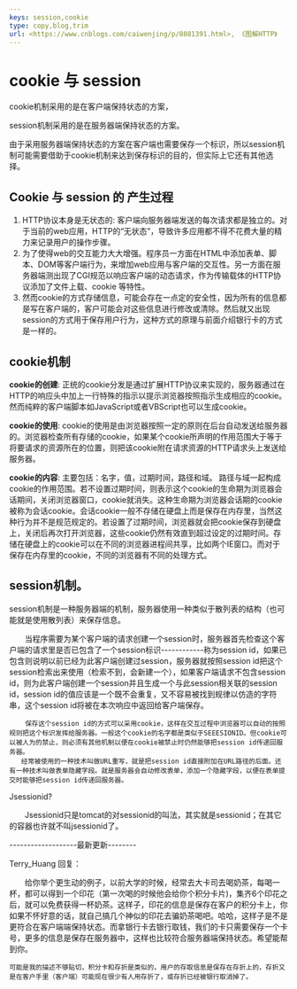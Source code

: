 ```yaml
---
keys: session,cookie
type: copy,blog,trim
url: <https://www.cnblogs.com/caiwenjing/p/8081391.html>, 《图解HTTP》
---
```


# cookie 与 session

cookie机制采用的是在客户端保持状态的方案，

session机制采用的是在服务器端保持状态的方案。

由于采用服务器端保持状态的方案在客户端也需要保存一个标识，所以session机制可能需要借助于cookie机制来达到保存标识的目的，但实际上它还有其他选择。

## Cookie 与 session 的 产生过程

1. HTTP协议本身是无状态的: 客户端向服务器端发送的每次请求都是独立的。对于当前的web应用，HTTP的“无状态”，导致许多应用都不得不花费大量的精力来记录用户的操作步骤。
2. 为了使得web的交互能力大大增强。程序员一方面在HTML中添加表单、脚本、DOM等客户端行为，来增加web应用与客户端的交互性。另一方面在服务器端测出现了CGI规范以响应客户端的动态请求，作为传输载体的HTTP协议添加了文件上载、cookie 等特性。
3. 然而cookie的方式存储信息，可能会存在一点定的安全性，因为所有的信息都是写在客户端的，客户可能会对这些信息进行修改或清除。然后就又出现session的方式用于保存用户行为，这种方式的原理与前面介绍银行卡的方式是一样的。                                         

## cookie机制

**cookie的创建**: 正统的cookie分发是通过扩展HTTP协议来实现的，服务器通过在HTTP的响应头中加上一行特殊的指示以提示浏览器按照指示生成相应的cookie。然而纯粹的客户端脚本如JavaScript或者VBScript也可以生成cookie。

**cookie的使用**: cookie的使用是由浏览器按照一定的原则在后台自动发送给服务器的。浏览器检查所有存储的cookie，如果某个cookie所声明的作用范围大于等于将要请求的资源所在的位置，则把该cookie附在请求资源的HTTP请求头上发送给服务器。

**cookie的内容**: 主要包括：名字，值，过期时间，路径和域。
   路径与域一起构成cookie的作用范围。若不设置过期时间，则表示这个cookie的生命期为浏览器会话期间，关闭浏览器窗口，cookie就消失。这种生命期为浏览器会话期的cookie被称为会话cookie。会话cookie一般不存储在硬盘上而是保存在内存里，当然这种行为并不是规范规定的。若设置了过期时间，浏览器就会把cookie保存到硬盘上，关闭后再次打开浏览器，这些cookie仍然有效直到超过设定的过期时间。存储在硬盘上的cookie可以在不同的浏览器进程间共享，比如两个IE窗口。而对于保存在内存里的cookie，不同的浏览器有不同的处理方式。 

## session机制。

session机制是一种服务器端的机制，服务器使用一种类似于散列表的结构（也可能就是使用散列表）来保存信息。 

　　当程序需要为某个客户端的请求创建一个session时，服务器首先检查这个客户端的请求里是否已包含了一个session标识------------称为session id，如果已包含则说明以前已经为此客户端创建过session，服务器就按照session id把这个session检索出来使用（检索不到，会新建一个），如果客户端请求不包含session id，则为此客户端创建一个session并且生成一个与此session相关联的session id，session id的值应该是一个既不会重复，又不容易被找到规律以仿造的字符串，这个session id将被在本次响应中返回给客户端保存。


        保存这个session id的方式可以采用cookie，这样在交互过程中浏览器可以自动的按照规则把这个标识发挥给服务器。一般这个cookie的名字都是类似于SEEESIONID。但cookie可以被人为的禁止，则必须有其他机制以便在cookie被禁止时仍然能够把session id传递回服务器。
       经常被使用的一种技术叫做URL重写，就是把session id直接附加在URL路径的后面。还有一种技术叫做表单隐藏字段。就是服务器会自动修改表单，添加一个隐藏字段，以便在表单提交时能够把session id传递回服务器。

 

Jsessionid?

　　Jsessionid只是tomcat的对sessionid的叫法，其实就是sessionid；在其它的容器也许就不叫jsessionid了。

-------------------最新更新--------

 Terry_Huang  回复： 

　　给你举个更生动的例子，以前大学的时候，经常去大卡司去喝奶茶，每喝一杯，都可以得到一个印花（第一次喝的时候他会给你个积分卡片)，集齐6个印花之后，就可以免费获得一杯奶茶。这样子，印花的信息是保存在客户的积分卡上，你如果不怀好意的话，就自己搞几个神似的印花去骗奶茶喝吧。哈哈，这样子是不是更符合在客户端端保持状态。而拿银行卡去银行取钱，我们的卡只需要保存一个卡号，更多的信息是保存在服务器中，这样也比较符合服务器端保持状态。希望能帮到你。

    可能是我的描述不够贴切，积分卡和存折是类似的，用户的存取信息是保存在存折上的，存折又是在客户手里（客户端）可能现在很少有人用存折了，或存折已经被银行取消掉了。